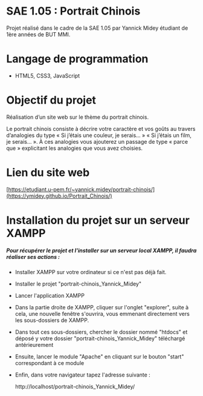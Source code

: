 # SAE 1.05 : Portrait Chinois 



Projet réalisé dans le cadre de la SAE 1.05 par Yannick Midey étudiant de 1ère années de BUT MMI.



# Langage de programmation 

- HTML5, CSS3, JavaScript



# Objectif du projet

Réalisation d’un site web sur le thème du portrait chinois.

Le portrait chinois consiste à décrire votre caractère et vos goûts au travers d’analogies du type « Si j’étais une couleur, je serais… » « Si j’étais un film, je serais… ». À ces analogies vous ajouterez un passage de type « parce que » explicitant les analogies que vous avez choisies.

# Lien du site web

[https://etudiant.u-pem.fr/~yannick.midey/portrait-chinois/](https://ymidey.github.io/Portrait_Chinois/)

# Installation du projet sur un serveur XAMPP

##### Pour récupérer le projet et l'installer sur un serveur local XAMPP, il faudra réaliser ses actions :

- Installer XAMPP sur votre ordinateur si ce n'est pas déjà fait. 

- Installer le projet "portrait-chinois_Yannick_Midey"

- Lancer l'application XAMPP

- Dans la partie droite de XAMPP, cliquer sur l'onglet "explorer", suite à cela, une nouvelle fenêtre s'ouvrira, vous emmenant directement vers les sous-dossiers de XAMPP.

- Dans tout ces sous-dossiers, chercher le dossier nommé "htdocs" et déposé y votre dossier "portrait-chinois_Yannick_Midey" téléchargé antérieurement

- Ensuite, lancer le module "Apache" en cliquant sur le bouton "start" correspondant à ce module

- Enfin, dans votre navigateur tapez l'adresse suivante : 

  http://localhost/portrait-chinois_Yannick_Midey/

  
